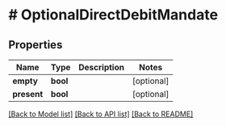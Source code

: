 # # OptionalDirectDebitMandate

## Properties

Name | Type | Description | Notes
------------ | ------------- | ------------- | -------------
**empty** | **bool** |  | [optional] 
**present** | **bool** |  | [optional] 

[[Back to Model list]](../../README.md#documentation-for-models) [[Back to API list]](../../README.md#documentation-for-api-endpoints) [[Back to README]](../../README.md)


